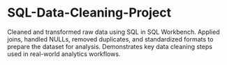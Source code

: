 # SQL-Data-Cleaning-Project
Cleaned and transformed raw data using SQL in SQL Workbench. Applied joins, handled NULLs, removed duplicates, and standardized formats to prepare the dataset for analysis. Demonstrates key data cleaning steps used in real-world analytics workflows.
